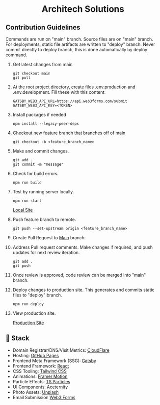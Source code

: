 <h1 align="center">Architech Solutions</h1>

## Contribution Guidelines

Commands are run on "main" branch. Source files are on "main" branch. For deployments, static file artifacts are written to "deploy" branch. Never commit directly to deploy branch, this is done automatically by deploy command.

1. Get latest changes from main

    ```shell
    git checkout main
    git pull
    ```

2. At the root project directory, create files .env.production and .env.development. Fill these with this content:
   ```
   GATSBY_WEB3_API_URL=https://api.web3forms.com/submit
   GATSBY_WEB3_API_KEY=<TOKEN>
   ```

3. Install packages if needed

   ```shell
   npm install --legacy-peer-deps
   ```

4. Checkout new feature branch that branches off of main

    ```shell
    git checkout -b <feature_branch_name>
    ```

5. Make and commit changes.

    ```shell
    git add .
    git commit -m "message"
    ```

6. Check for build errors.

    ```shell
    npm run build
    ```

7. Test by running server locally.

    ```shell
    npm run start
    ```

    [Local Site](http://localhost:8000)


8. Push feature branch to remote.

    ```shell
    git push --set-upstream origin <feature_branch_name>
    ```

9. Create Pull Request to [Main](https://github.com/byue/byue.github.io/tree/main) branch.

10. Address Pull request comments. Make changes if required, and push updates for next review iteration.

    ```shell
    git add .
    git push
    ```

11. Once review is approved, code review can be merged into "main" branch.

12. Deploy changes to production site. This generates and commits static files to "deploy" branch.

    ```shell
    npm run deploy
    ```

13. View production site.

    [Production Site](https://www.architech-solutions.com)

## 🥪 Stack
- Domain Registrar/DNS/Visit Metrics: [CloudFlare](https://www.cloudflare.com/)
- Hosting: [GitHub Pages](https://pages.github.com/)
- Frontend Meta Framework (SSG): [Gatsby](https://www.gatsbyjs.com/)
- Frontend Framework: [React](https://react.dev/)
- CSS Tooling: [Tailwind CSS](https://tailwindcss.com/)
- Animations: [Framer Motion](https://www.framer.com/motion/introduction/)
- Particle Effects: [TS Particles](https://particles.js.org/)
- UI Components: [Aceternity](https://ui.aceternity.com/components)
- Photo Assets: [Unplash](https://unsplash.com/)
- Email Submission [Web3 Forms](https://web3forms.com/)